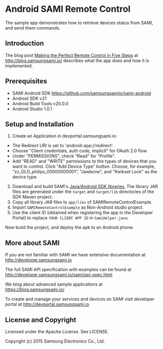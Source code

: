 Android SAMI Remote Control
===================================

The sample app demonstrates how to retrieve devices status from SAMI,
and send them commands.

Introduction
------------

The blog post [Making the Perfect Remote Control in Five Steps](https://blog.samsungsami.io/mobile/development/2015/03/31/making-the-perfect-remote-control-in-five-steps.html) at http://blog.samsungsami.io/ describes what the app does and how it is implemented.

Prerequisites
-------------

 * SAMI Android SDK https://github.com/samsungsamiio/sami-android
 * Android SDK v21
 * Android Build Tools v20.0.0
 * Android Studio 1.0.1

Setup and Installation
----------------------

1. Create an Application in devportal.samsungsami.io:
  * The Redirect URI is set to 'android-app://redirect'.
  * Choose "Client credentials, auth code, implicit" for OAuth 2.0 flow.
  * Under "PERMISSIONS", check "Read" for "Profile".
  * Add "READ" and "WRITE" permissions to the types of devices that you want to control. Click "Add Device Type" button.  Choose, for example, "zz_OLD_philips_00000000001", "Jawbone", and "Kwikset Lock" as the device type.
2. Download and build SAMI's [Java/Android SDK libraries.](/sami/native-SDKs/android-SDK.html) The library JAR files are generated under the `target` and `target/lib` directories of the SDK Maven project.
3. Copy all library JAR files to `app/libs` of SAMIRemoteControlExample.
4. Import `SAMIRemoteControlExample` as Non-Android studio project.
5. Use the client ID (obtained when registering the app in the Developer Portal) to replace `YOUR CLIENT APP ID` in `SamiHelper.java`.

Now build the project, and deploy the apk to an Android phone.

More about SAMI
---------------

If you are not familiar with SAMI we have extensive documentation at http://developer.samsungsami.io

The full SAMI API specification with examples can be found at http://developer.samsungsami.io/sami/api-spec.html

We blog about advanced sample applications at https://blog.samsungsami.io/

To create and manage your services and devices on SAMI visit developer portal at http://devportal.samsungsami.io

License and Copyright
---------------------

Licensed under the Apache License. See LICENSE.

Copyright (c) 2015 Samsung Electronics Co., Ltd.
